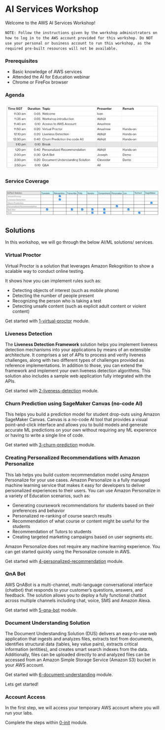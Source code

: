 # AI Services Workshop
Welcome to the AWS AI Services Workshop!

`NOTE: Follow the instructions given by the workshop administrators on how to log in to the AWS account provided for this workshop. Do NOT use your personal or business account to run this workshop, as the required pre-built resources will not be available.`


### Prerequisites
- Basic knowledge of AWS services
- Attended the AI for Education webinar
- Chrome or FireFox browser


### Agenda
![Agenda](./0-init/images/agenda.png)


### Service Coverage
![service Coverage](./0-init/images/service_coverage.png)


## Solutions
In this workshop, we will go through the below AI/ML solutions/ services.


### Virtual Proctor
Virtual Proctor is a solution that leverages Amazon Rekognition to show a scalable way to conduct online testing.

It shows how you can implement rules such as:
- Detecting objects of interest (such as mobile phone)
- Detecting the number of people present
- Recognizing the person who is taking a test
- Detecting unsafe content (such as explicit adult content or violent content)

Get started with [1-virtual-proctor](./1-virtual-proctor/README.md) module. </br>


### Liveness Detection 
The **Liveness Detection Framework** solution helps you implement liveness detection mechanisms into your applications by means of an extensible architecture. It comprises a set of APIs to process and verify liveness challenges, along with two different types of challenges provided as reference implementations. In addition to those, you can extend the framework and implement your own liveness detection algorithms. This solution also includes a sample web application fully integrated with the APIs. 

Get started with [2-liveness-detection](./2-liveness-detection/README.md) module. </br>


### Churn Prediction using SageMaker Canvas (no-code AI)
This helps you build a prediction model for student drop-outs using Amazon SageMaker Canvas. Canvas is a no-code AI tool that provides a visual point-and-click interface and allows you to build models and generate accurate ML predictions on your own without requiring any ML experience or having to write a single line of code.

Get started with [3-churn-prediction](./3-churn-prediction/README.md) module. </br>


### Creating Personalized Recommendations with Amazon Personalize
This lab helps you build custom recommendation model using Amazon Personalize for your use cases. Amazon Personalize is a fully managed machine learning service that makes it easy for developers to deliver personalized experiences to their users. 
You can use Amazon Personalize in a variety of Education scenarios, such as:
- Generating coursework recommendations for students based on their preferences and behavior
- Personalized re-ranking of course search results
- Recommendation of what course or content might be useful for the students
- Recommendation of Tutors to students
- Creating targeted marketing campaigns based on user segments etc. 

Amazon Personalize does not require any machine learning experience. You can get started quickly using the Personalize console in AWS.

Get started with [4-personalized-recommendation](./4-personalized-recommendation/README.md) module. </br>


### QnA Bot
AWS QnABot is a multi-channel, multi-language conversational interface (chatbot) that responds to your customer’s questions, answers, and feedback. The solution allows you to deploy a fully functional chatbot across multiple channels including chat, voice, SMS and Amazon Alexa. 

Get started with [5-qna-bot](./5-qna-bot/README.md) module. </br>


### Document Understanding Solution
The Document Understanding Solution (DUS) delivers an easy-to-use web application that ingests and analyzes files, extracts text from documents, identifies structural data (tables, key value pairs), extracts critical information (entities), and creates smart search indexes from the data. Additionally, files can be uploaded directly to and analyzed files can be accessed from an Amazon Simple Storage Service (Amazon S3) bucket in your AWS account.

Get started with [6-document-understanding](./6-document-understanding/README.md) module. </br>


Lets get started!

### Account Access
In the first step, we will access your temporary AWS account where you will run your labs.

Complete the steps within [0-init](./0-init/README.md) module.

